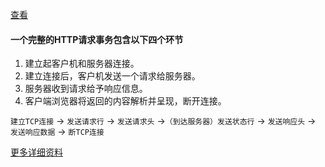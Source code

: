 [查看](https://www.cnblogs.com/ddddemo/p/5624053.html)

#### 一个完整的HTTP请求事务包含以下四个环节

1. 建立起客户机和服务器连接。
2. 建立连接后，客户机发送一个请求给服务器。
3. 服务器收到请求给予响应信息。
4. 客户端浏览器将返回的内容解析并呈现，断开连接。

`建立TCP连接` -> `发送请求行` -> `发送请求头` ->`（到达服务器）发送状态行` -> `发送响应头` -> `发送响应数据` -> `断TCP连接`

[更多详细资料](https://segmentfault.com/a/1190000015394877)